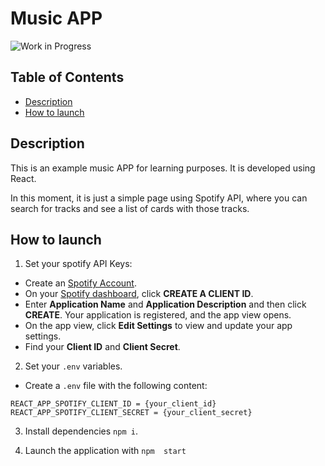 # Music APP

<img src="https://unsplash.com/photos/9DZY0mO98xU/800x600"  alt="Work in Progress"/>

## Table of Contents

- [Description](#description)
- [How to launch](#how-to-launch)

## Description

This is an example music APP for learning purposes. It is developed using React.

In this moment, it is just a simple page using Spotify API, where you can search for tracks and see a list of cards with those tracks.

## How to launch

1. Set your spotify API Keys:

- Create an [Spotify Account](https://www.spotify.com/).
- On your [Spotify dashboard](https://developer.spotify.com/dashboard/), click **CREATE A CLIENT ID**.
- Enter **Application Name** and **Application Description** and then click **CREATE**. Your application is registered, and the app view opens.
- On the app view, click **Edit Settings** to view and update your app settings.
- Find your **Client ID** and **Client Secret**.

2. Set your `.env` variables.

- Create a `.env` file with the following content:

```
REACT_APP_SPOTIFY_CLIENT_ID = {your_client_id}
REACT_APP_SPOTIFY_CLIENT_SECRET = {your_client_secret}
```

3. Install dependencies `npm i`.

4. Launch the application with `npm  start`
